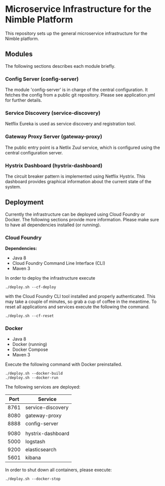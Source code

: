 # Microservice Infrastructure for the Nimble Platform
This repository sets up the general microservice infrastructure for the Nimble platform.

## Modules
The following sections describes each module briefly.

### Config Server (config-server)
The module 'config-server' is in charge of the central configuration. It fetches the config from a public git repository.
Please see application.yml for further details.

### Service Discovery (service-discovery)
Netflix Eureka is used as service discovery and registration tool.

### Gateway Proxy Server (gateway-proxy)
The public entry point is a Netlix Zuul service, which is configured using the central configuration server.

### Hystrix Dashboard (hystrix-dashboard)
The circuit breaker pattern is implemented using Netflix Hystrix. This dashboard provides graphical information about the current state of the system.

## Deployment

Currently the infrastructure can be deployed using Cloud Foundry or Docker. The following sections provide more information. 
Please make sure to have all dependencies installed (or running).

### Cloud Foundry

**Dependencies:**

* Java 8
* Cloud Foundry Command Line Interface (CLI)
* Maven 3

In order to deploy the infrastructure execute 

```shell
./deploy.sh --cf-deploy
```

with the Cloud Foundry CLI tool installed and properly authenticated. This may take a couple of minutes, so grab a cup of coffee in the meantime.
To reset all applications and services execute the following the command.

```shell
./deploy.sh --cf-reset
```

### Docker

* Java 8
* Docker (running)
* Docker Compose
* Maven 3

Execute the following command with Docker preinstalled.

```shell
./deploy.sh --docker-build
./deploy.sh --docker-run
```

The following services are deployed:

| Port | Service           |
|------|-------------------|
| 8761 | service-discovery |
| 8080 | gateway-proxy     |
| 8888 | config-server     |
|      |                   |
| 9080 | hystrix-dashboard |
| 5000 | logstash          |
| 9200 | elasticsearch     |
| 5601 | kibana            |


In order to shut down all containers, please execute:

```
./deploy.sh --docker-stop
```